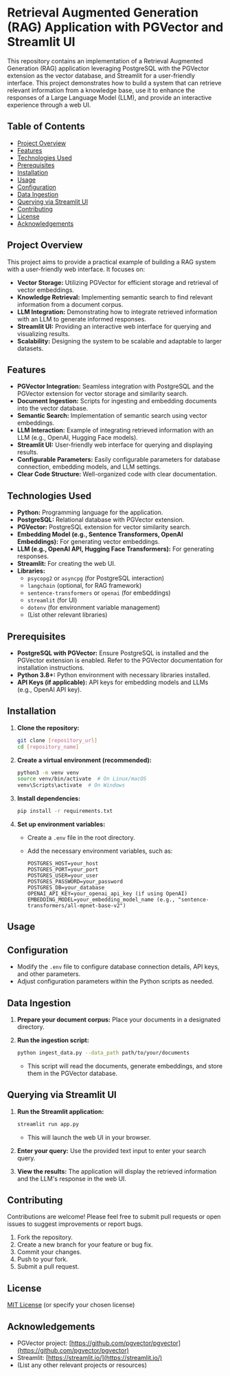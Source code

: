 # Retrieval Augmented Generation (RAG) Application with PGVector and Streamlit UI

This repository contains an implementation of a Retrieval Augmented Generation (RAG) application leveraging PostgreSQL with the PGVector extension as the vector database, and Streamlit for a user-friendly interface. This project demonstrates how to build a system that can retrieve relevant information from a knowledge base, use it to enhance the responses of a Large Language Model (LLM), and provide an interactive experience through a web UI.

## Table of Contents

- [Project Overview](#project-overview)
- [Features](#features)
- [Technologies Used](#technologies-used)
- [Prerequisites](#prerequisites)
- [Installation](#installation)
- [Usage](#usage)
- [Configuration](#configuration)
- [Data Ingestion](#data-ingestion)
- [Querying via Streamlit UI](#querying-via-streamlit-ui)
- [Contributing](#contributing)
- [License](#license)
- [Acknowledgements](#acknowledgements)

## Project Overview

This project aims to provide a practical example of building a RAG system with a user-friendly web interface. It focuses on:

-   **Vector Storage:** Utilizing PGVector for efficient storage and retrieval of vector embeddings.
-   **Knowledge Retrieval:** Implementing semantic search to find relevant information from a document corpus.
-   **LLM Integration:** Demonstrating how to integrate retrieved information with an LLM to generate informed responses.
-   **Streamlit UI:** Providing an interactive web interface for querying and visualizing results.
-   **Scalability:** Designing the system to be scalable and adaptable to larger datasets.

## Features

-   **PGVector Integration:** Seamless integration with PostgreSQL and the PGVector extension for vector storage and similarity search.
-   **Document Ingestion:** Scripts for ingesting and embedding documents into the vector database.
-   **Semantic Search:** Implementation of semantic search using vector embeddings.
-   **LLM Interaction:** Example of integrating retrieved information with an LLM (e.g., OpenAI, Hugging Face models).
-   **Streamlit UI:** User-friendly web interface for querying and displaying results.
-   **Configurable Parameters:** Easily configurable parameters for database connection, embedding models, and LLM settings.
-   **Clear Code Structure:** Well-organized code with clear documentation.

## Technologies Used

-   **Python:** Programming language for the application.
-   **PostgreSQL:** Relational database with PGVector extension.
-   **PGVector:** PostgreSQL extension for vector similarity search.
-   **Embedding Model (e.g., Sentence Transformers, OpenAI Embeddings):** For generating vector embeddings.
-   **LLM (e.g., OpenAI API, Hugging Face Transformers):** For generating responses.
-   **Streamlit:** For creating the web UI.
-   **Libraries:**
    -   `psycopg2` or `asyncpg` (for PostgreSQL interaction)
    -   `langchain` (optional, for RAG framework)
    -   `sentence-transformers` or `openai` (for embeddings)
    -   `streamlit` (for UI)
    -   `dotenv` (for environment variable management)
    -   (List other relevant libraries)

## Prerequisites

-   **PostgreSQL with PGVector:** Ensure PostgreSQL is installed and the PGVector extension is enabled. Refer to the PGVector documentation for installation instructions.
-   **Python 3.8+:** Python environment with necessary libraries installed.
-   **API Keys (if applicable):** API keys for embedding models and LLMs (e.g., OpenAI API key).

## Installation

1.  **Clone the repository:**

    ```bash
    git clone [repository_url]
    cd [repository_name]
    ```

2.  **Create a virtual environment (recommended):**

    ```bash
    python3 -m venv venv
    source venv/bin/activate  # On Linux/macOS
    venv\Scripts\activate  # On Windows
    ```

3.  **Install dependencies:**

    ```bash
    pip install -r requirements.txt
    ```

4.  **Set up environment variables:**

    -   Create a `.env` file in the root directory.
    -   Add the necessary environment variables, such as:

        ```
        POSTGRES_HOST=your_host
        POSTGRES_PORT=your_port
        POSTGRES_USER=your_user
        POSTGRES_PASSWORD=your_password
        POSTGRES_DB=your_database
        OPENAI_API_KEY=your_openai_api_key (if using OpenAI)
        EMBEDDING_MODEL=your_embedding_model_name (e.g., "sentence-transformers/all-mpnet-base-v2")
        ```

## Usage

## Configuration

-   Modify the `.env` file to configure database connection details, API keys, and other parameters.
-   Adjust configuration parameters within the Python scripts as needed.

## Data Ingestion

1.  **Prepare your document corpus:** Place your documents in a designated directory.
2.  **Run the ingestion script:**

    ```bash
    python ingest_data.py --data_path path/to/your/documents
    ```

    -   This script will read the documents, generate embeddings, and store them in the PGVector database.

## Querying via Streamlit UI

1.  **Run the Streamlit application:**

    ```bash
    streamlit run app.py
    ```

    -   This will launch the web UI in your browser.
2.  **Enter your query:** Use the provided text input to enter your search query.
3.  **View the results:** The application will display the retrieved information and the LLM's response in the web UI.

## Contributing

Contributions are welcome! Please feel free to submit pull requests or open issues to suggest improvements or report bugs.

1.  Fork the repository.
2.  Create a new branch for your feature or bug fix.
3.  Commit your changes.
4.  Push to your fork.
5.  Submit a pull request.

## License

[MIT License](LICENSE) (or specify your chosen license)

## Acknowledgements

-   PGVector project: [https://github.com/pgvector/pgvector](https://github.com/pgvector/pgvector)
-   Streamlit: [https://streamlit.io/](https://streamlit.io/)
-   (List any other relevant projects or resources)
